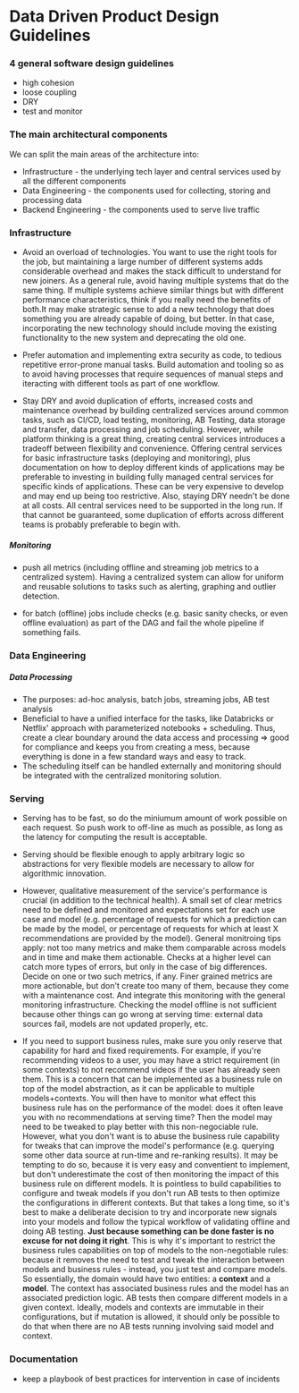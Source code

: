 # Data Driven Product Design Guidelines

### 4 general software design guidelines 
- high cohesion
- loose coupling
- DRY
- test and monitor

### The main architectural components
We can split the main areas of the architecture into:
- Infrastructure - the underlying tech layer and central services used by all the different components
- Data Engineering - the components used for collecting, storing and processing data
- Backend Engineering - the components used to serve live traffic

### Infrastructure
- Avoid an overload of technologies. You want to use the right tools for the job, but maintaining a large number of different systems adds considerable overhead and makes the stack difficult to understand for new joiners. As a general rule, avoid having multiple systems that do the same thing. If multiple systems achieve similar things but with different performance characteristics, think if you really need the benefits of both.It may make strategic sense to add a new technology that does something you are already capable of doing, but better. In that case, incorporating the new technology should include moving the existing functionality to the new system and deprecating the old one.

- Prefer automation and implementing extra security as code, to tedious repetitive error-prone manual tasks. Build automation and tooling so as to avoid having processes that require sequences of manual steps and iteracting with different tools as part of one workflow.

- Stay DRY and avoid duplication of efforts, increased costs and maintenance overhead by building centralized services around common tasks, such as CI/CD, load testing, monitoring, AB Testing, data storage and transfer, data processing and job scheduling. However, while platform thinking is a great thing, creating central services introduces a tradeoff between flexibility and convenience. Offering central services for basic infrastructure tasks (deploying and monitoring), plus documentation on how to deploy different kinds of applications may be preferable to investing in building fully managed central services for specific kinds of applications. These can be very expensive to develop and may end up being too restrictive. Also, staying DRY needn't be done at all costs. All central services need to be supported in the long run. If that cannot be guaranteed, some duplication of efforts across different teams is probably preferable to begin with.

##### Monitoring
- push all metrics (including offline and streaming job metrics to a centralized system). Having a centralized system can allow for uniform and reusable solutions to tasks such as alerting, graphing and outlier detection.

- for batch (offline) jobs include checks (e.g. basic sanity checks, or even offline evaluation) as part of the DAG and fail the whole pipeline if something fails.

### Data Engineering

##### Data Processing
- The purposes: ad-hoc analysis, batch jobs, streaming jobs, AB test analysis
- Beneficial to have a unified interface for the tasks, like Databricks or Netflix' approach with parameterized notebooks + scheduling. Thus, create a clear boundary around the data access and processing => good for compliance and keeps you from creating a mess, because everything is done in a few standard ways and easy to track.
- The scheduling itself can be handled externally and monitoring should be integrated with the centralized monitoring solution.

### Serving
- Serving has to be fast, so do the miniumum amount of work possible on each request. So push work to off-line as much as possible, as long as the latency for computing the result is acceptable.

- Serving should be flexible enough to apply arbitrary logic so abstractions for very flexible models are necessary to allow for algorithmic innovation.

- However, qualitative measurement of the service's performance is crucial (in addition to the technical health). A small set of clear metrics need to be defined and monitored and expectations set for each use case and model (e.g. percentage of requests for which a prediction can be made by the model, or percentage of requests for which at least X recommendations are provided by the model). General monitroing tips apply: not too many metrics and make them comparable across models and in time and make them actionable. Checks at a higher level can catch more types of errors, but only in the case of big differences. Decide on one or two such metrics, if any. Finer grained metrics are more actionable, but don't create too many of them, because they come with a maintenance cost. And integrate this monitoring with the general monitoring infrastructure. Checking the model offline is not sufficient because other things can go wrong at serving time: external data sources fail, models are not updated properly, etc.

- If you need to support business rules, make sure you only reserve that capability for hard and fixed requirements. For example, if you're recommending videos to a user, you may have a strict requirement (in some contexts) to not recommend videos  if the user has already seen them. This is a concern that can be implemented as a business rule on top of the model abstraction, as it can be applicable to multiple models+contexts. You will then have to monitor what effect this business rule has on the performance of the model: does it often leave you with no recommendations at serving time? Then the model may need to be tweaked to play better with this non-negociable rule. However, what you don't want is to abuse the business rule capability for tweaks that can improve the model's performance (e.g. querying some other data source at run-time and re-ranking results). It may be tempting to do so, because it is very easy and conventient to implement, but don't underestimate the cost of then monitoring the impact of this business rule on different models. It is pointless to build capabilities to configure and tweak models if you don't run AB tests to then optimize the configurations in different contexts. But that takes a long time, so it's best to make a deliberate decision to try and incorporate new signals into your models and follow the typical workflow of validating offline and doing AB testing. **Just because something can be done faster is no excuse for not doing it right**. This is why it's important to restrict the business rules capabilities on top of models to the non-negotiable rules: because it removes the need to test and tweak the interaction between models and business rules - instead, you just test and compare models. So essentially, the domain would have two entities: a **context** and a **model**. The context has associated business rules and the model has an associated prediction logic. AB tests then compare different models in a given context. Ideally, models and contexts are immutable in their configurations, but if mutation is allowed, it should only be possible to do that when there are no AB tests running involving said model and context.


### Documentation
- keep a playbook of best practices for intervention in case of incidents
